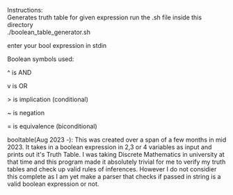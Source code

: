 Instructions:  
Generates truth table for given expression
run the .sh file inside this directory  
./boolean_table_generator.sh  

enter your bool expression in stdin  

Boolean symbols used:  

^ is AND  

v is OR  

\> is implication (conditional)  

~ is negation  

= is equivalence (biconditional)

booltable(Aug 2023 -): This was created over a span of a few months in mid 2023. It takes in a boolean expression in 2,3 or 4 variables as input and prints out it's Truth Table. I was taking Discrete Mathematics in university at that time and this program made it absolutely trivial for me to verify my truth tables and check up valid rules of inferences.
However I do not considier this complete as I am yet make a parser that checks if passed in string is a valid boolean expression or not.
